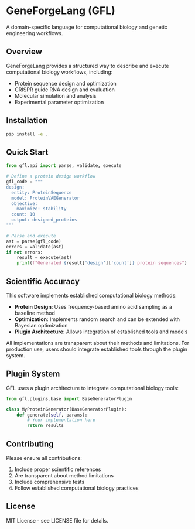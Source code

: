 # GeneForgeLang (GFL)

A domain-specific language for computational biology and genetic engineering workflows.

## Overview

GeneForgeLang provides a structured way to describe and execute computational biology workflows, including:

- Protein sequence design and optimization
- CRISPR guide RNA design and evaluation  
- Molecular simulation and analysis
- Experimental parameter optimization

## Installation

```bash
pip install -e .
```

## Quick Start

```python
from gfl.api import parse, validate, execute

# Define a protein design workflow
gfl_code = """
design:
  entity: ProteinSequence
  model: ProteinVAEGenerator
  objective:
    maximize: stability
  count: 10
  output: designed_proteins
"""

# Parse and execute
ast = parse(gfl_code)
errors = validate(ast)
if not errors:
    result = execute(ast)
    print(f"Generated {result['design']['count']} protein sequences")
```

## Scientific Accuracy

This software implements established computational biology methods:

- **Protein Design**: Uses frequency-based amino acid sampling as a baseline method
- **Optimization**: Implements random search and can be extended with Bayesian optimization
- **Plugin Architecture**: Allows integration of established tools and models

All implementations are transparent about their methods and limitations. For production use, users should integrate established tools through the plugin system.

## Plugin System

GFL uses a plugin architecture to integrate computational biology tools:

```python
from gfl.plugins.base import BaseGeneratorPlugin

class MyProteinGenerator(BaseGeneratorPlugin):
    def generate(self, params):
        # Your implementation here
        return results
```

## Contributing

Please ensure all contributions:
1. Include proper scientific references
2. Are transparent about method limitations  
3. Include comprehensive tests
4. Follow established computational biology practices

## License

MIT License - see LICENSE file for details.
